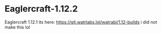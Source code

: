 # Eaglercraft-1.12.2
Eaglercraft 1.12.1
its here: https://git.watrlabs.lol/watrabi/1.12-builds
i did not make this lol
